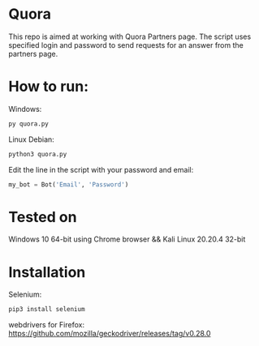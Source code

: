 # Quora
This repo is aimed at working with Quora Partners page. 
The script uses specified login and password to send requests for an answer from the partners page. 

# How to run:
Windows:
```python
py quora.py
```
Linux Debian:
```python
python3 quora.py
```
Edit the line in the script with your password and email:
```python
my_bot = Bot('Email', 'Password')
```
# Tested on
Windows 10 64-bit using Chrome browser &&
Kali Linux 20.20.4 32-bit
# Installation
Selenium:
```bash
pip3 install selenium
```
webdrivers for Firefox:
https://github.com/mozilla/geckodriver/releases/tag/v0.28.0
